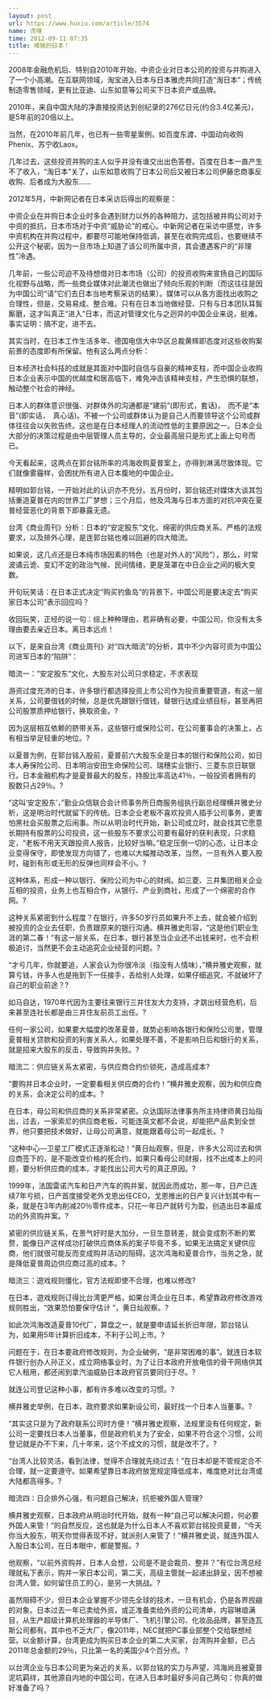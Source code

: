 ```yaml
---
layout: post
url: https://www.huxiu.com/article/3574
name: 虎嗅
time: 2012-09-11 07:35
title: 难搞的日本！
---
```

2008年金融危机后、特别自2010年开始，中资企业对日本公司的投资与并购进入了一个小高潮。在互联网领域，淘宝进入日本与日本雅虎共同打造“淘日本”；传统制造零售领域，更有比亚迪、山东如意等公司买下日本资产或品牌。

2010年，来自中国大陆的净直接投资达到创纪录的276亿日元(约合3.4亿美元)，是5年前的20倍以上。

当然，在2010年前几年，也已有一些零星案例，如百度东渡、中国动向收购Phenix、苏宁收Laox。

几年过去，这些投资并购的主人似乎并没有谁交出出色答卷。百度在日本一直产生不了收入，“淘日本”关了，山东如意收购了日本公司后又被日本公司伊藤忠商事反收购、后者成为大股东……

2012年5月，中新网记者在日本采访后得出的观察是：

中资企业在并购日本企业时多会遇到财力以外的各种阻力，这包括被并购公司对于中资的抵抗，日本市场对于中资“威胁论”的戒心。中新网记者在采访中感觉，许多中资机构在并购过程中，都要尽可能地保持低调，甚至在收购完成后，也要继续不公开这个秘密。因为一旦市场上知道了该公司所属中资，其会遭遇客户的“非理性”冷遇。

几年前，一些公司迫不及待想借对日本市场（公司）的投资收购来宣扬自己的国际化视野与战略，而一些商业媒体对此潮流也做出了倾向乐观的判断（而这往往是因为中国公司“请”它们去日本当地考察采访的结果）。媒体可以从各方面找出收购之合理性，但是，交易易成、整合难。只有在日本当地做经营、只有与日本团队耳鬓厮磨，这才叫真正“进入”日本，而这对管理文化与之迥异的中国企业来说，挺难。事实证明：搞不定，进不去。

其实当时，在日本工作生活多年、德国电信大中华区总裁黄辉即态度对这些收购案前景的态度即有所保留。他有这么两点分析：

日本经济社会科技的成就是其面对中国时自信与自豪的精神支柱，而中国企业收购日本企业表示中国的优越度和居高临下，难免冲击该精神支柱，产生恐惧的联想，触动整个社会的神经。

日本人的群体意识很强、对群体外的沟通都是“建前”(即形式，套话)，　而不是“本音”(即实话，　真心话)。不被一个公司或群体认为是自己人而要领导这个公司或群体往往会以失败告终。这也是在日本经理人的流动性低的主要原因之一。日本企业大部分的决策过程是由中层管理人员主导的，企业最高层只是形式上画上句号而已。

今天看起来，这两点在郭台铭所率的鸿海收购夏普案上，亦得到淋漓尽致体现。它们就像雾霾样，会困扰所有进入日本腹地的中国企业。

精明如郭台铭，一开始对此的认识亦不充分。五月份时，郭台铭还对媒体大谈其包括重造夏普在内的世界工厂梦想；三个月后，他及鸿海与日本方面的对抗冲突在夏普经营恶化的背景下即暴露无遗。

台湾《商业周刊》分析：日本的“安定股东”文化、绵密的供应商关系、严格的法规要求，以及排外心理，是连郭台铭也难以回避的四大暗流。

如果说，这几点还是日本纯市场因素的特色（也是对外人的“风险”），那么，时常波谲云诡、变幻不定的政治气候、民间情绪，更是笼罩在中日企业之间的极大变数。

开句玩笑话：在日本正式决定“购买钓鱼岛”的背景下，中国公司是要决定去“购买家日本公司”表示回应吗？

收回玩笑，正经的说一句：综上种种理由，若非确有必要，中国公司，你没有太多理由要去亲近日本。离日本远点！

以下，是来自台湾《商业周刊》对“四大暗流”的分析，其中不少内容可资为中国公司进军日本的“陷阱”：

暗流一：“安定股东”文化，大股东对公司只求稳定，不求表现

游资过度充沛的日本，许多银行都选择投资上市公司作为投资重要管道，有这一层关系，公司要借钱的时候，总是优先跟银行借钱，替银行达成业绩目标，甚至再把公司股票质押给银行，换取资金。?

因为这层相互依赖的脐带关系，这些银行或保险公司，在公司董事会的决策上，占有相当举足轻重的地位。?

以夏普为例，在郭台铭入股前，夏普前六大股东全是日本的银行和保险公司，如日本人寿保险公司、日本明治安田生命保险公司、瑞穗实业银行、三菱东京日联银行。日本金融机构才是夏普最大的股东，持股比率高达41％，一般投资者拥有的股数只占29％。?

“这叫‘安定股东’，”勤业众信联合会计师事务所日商服务组执行副总经理横井雅史分析，这是明治时代就留下的传统。日本企业老板不喜欢投资人插手公司事务，更害怕黑社会买股票之后闹事。所以从明治时代开始，新公司成立时，就会找其它愿意长期持有股票的公司投资，这一些股东不要求公司要有最好的获利表现，只求稳定，“老板不用天天跟投资人报告，比较好当嘛。”稳定压倒一切的心态，让日本企业变得保守，即使发现方向错了，也难以大幅推动改革，当然，一旦有外人要入股时，碰到有形或无形的反弹也同样会不小。?

这种体系，形成一种以银行、保险公司为中心的财阀。如三菱、三井集团相关企业互相的投资，业务上也互相合作，从银行、产业到商社，形成了一个绵密的合作网。?

这种关系紧密到什么程度？在银行，许多50岁行员如果升不上去，就会被介绍到被投资的企业去任职，负责跟原来的银行沟通。横井雅史形容，“这是他们职业生涯的第二春！”有这一层关系，在日本，银行甚至当企业还不出钱来时，也不会积极追讨，当然更不会主动追究企业经营的问题。?

“才亏几年，你就要追，人家会认为你很冷淡（指没有人情味），”横井雅史观察，就算亏钱，许多人也是拖到下一任接手，丢给别人处理，如果仔细追究，不就破坏了自己的职业前途？?

如马自达，1970年代因为主要往来银行三井住友大力支持，才跳出经营危机，后来甚至连社长都是由三井住友前员工出任。?

任何一家公司，如果要大幅度的改革夏普，就势必影响各银行和保险公司里，管理夏普相关贷款和投资的利害关系人，如果处理不善，不是影响日后和银行的关系，就是招来大股东的反击，导致购并失败。?

暗流二：供应链关系太紧密，与供应商合约价锁死，造成高成本?

“要购并日本企业时，一定要看相关供应商的合约！”横井雅史观察，因为和供应商的关系，会决定公司的成本。?

在日本，母公司和供应商的关系非常紧密。众达国际法律事务所主持律师黄日灿指出，过去，一家索尼的供应商老板，可能连英文都不会说，却能把产品卖到全世界，他只要把技术做好，让母公司满意，就能跟着母公司一起成长。?

“这种中心—卫星工厂模式正逐渐松动！”黄日灿观察，但是，许多大公司过去和供应商签下的，是不能改变价格的死合约，如果只看母公司财报，找不出成本上的问题，要分析供应商的成本，才能找出公司大亏的真正原因。?

1999年，法国雷诺汽车和日产汽车的购并案，就因此而成功，那一年，日产已连续7年亏损，日产首度接受老外戈恩出任CEO，戈恩推出的日产复兴计划其中有一条，就是在3年内削减20％零件成本，只花一年日产就转亏为盈，创造出日本最成功的外资购并案。?

紧密的供应链关系，在景气好时是大加分，一旦生意转差，就会变成割不断的累赘，能像日产这样成功打破供应商体系的案子毕竟不多，如果无法搞定关键供应商，他们就很可能反而变成购并活动的阻碍。这次鸿海和夏普合作，当务之急，就是降低夏普周边供应商过高的成本。?

暗流三：遊戏规则僵化，官方法规即使不合理，也难以修改?

在日本，遊戏规则订得比台湾更严格，如果台湾企业在日本，希望靠政府修改游戏规则胜出，“效果恐怕要保守估计 ”，黄日灿观察。?

如此次鸿海改造夏普10代厂，算盘之一，就是要申请延长折旧年限，郭台铭认为，如果用5年计算折旧成本，不利于公司上市。?

问题在于，在日本要政府修改规则，为企业破例，“是非常困难的事”。就连日本软件银行创办人孙正义，成立网络事业时，为了让日本政府开放电信的骨干网络供其它人租用，都还闹到拿汽油威胁日本政府官员要同归于尽。?

就连公司登记这种小事，都有许多难以改变的习惯。?

横井雅史举例，在日本，政府要求如果新设公司，最好找一个日本人当董事。?

“其实这只是为了政府联系公司时方便！”横井雅史观察，法规里没有任何规定，新公司一定要找日本人当董事，但是政府机关为了安全，如果不符合这个习惯，公司登记就是办不下来，几十年来，这个不成文的习惯，就是改不了。?

“台湾人比较灵活，看到法律，觉得不合理就先绕过去！”在日本却是不管规定合不合理，就一定要遵守。如果希望靠日本政府放宽规定降低成本，难度绝对比台湾或大陆都高得多。?

暗流四：日企排外心强，有问题自己解决，抗拒被外国人管理?

横井雅史观察，日本政府从明治时代开始，就有一种“自己可以解决问题，何必要外国人来管！”的自然反应，这也就是为什么日本人不喜欢郭台铭投资夏普，“今天你当大股东，明天你觉得表现不好，就派别人来管了！”横井雅史说，就连外国人入股日本公司，在日本眼中，都是警报。?

他观察，“以前外资购并，日本人会想，公司是不是会裁员、整并？”有位台湾总经理就私下表示，购并一家日本公司，第二天，高级主管就一起递出辞呈，因不想被台湾人管。如何留住员工的心，是另一大挑战。?

虽然阻碍不少，但日本企业掌握不少领先全球的技术，一旦有机会，仍是各界觊觎的对象。日本过去一年已卖给外资，或正准备卖给外资的公司清单，内容琳琅满目，从生产超级计算机处理器的半导体厂、飞机引擎公司、化妆品品牌，甚至连瓦斯公司都有。其中也不乏大厂，像2011年，NEC就把PC事业部整个交给联想经营。以金额计算，台湾更成为购买日本企业的第二大买家，台湾购并金额，已占2011年总金额的29％，只比第一名的美国少4个百分点。?

以台湾企业与日本公司更为亲近的关系，以郭台铭的实力与声望，鸿海尚且被夏普泥坑羁绊，其他源自内地的中国公司，在进入日本时最好多问自己两句：你真的做好准备了吗？

